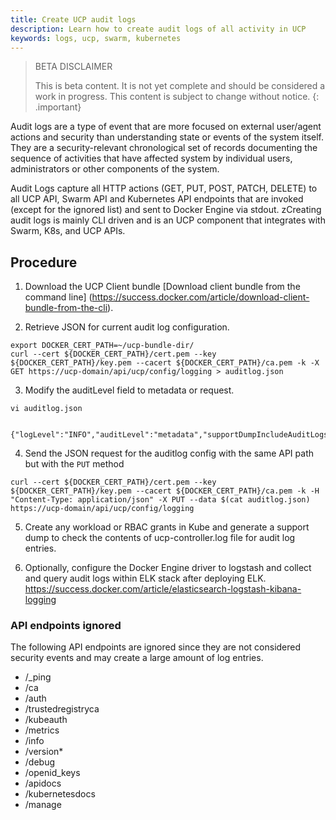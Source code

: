 ```yaml
---
title: Create UCP audit logs
description: Learn how to create audit logs of all activity in UCP
keywords: logs, ucp, swarm, kubernetes
---
```


> BETA DISCLAIMER
>
> This is beta content. It is not yet complete and should be considered a work in progress. This content is subject to change without notice.
{: .important}


Audit logs are a type of event that are more focused on external user/agent actions and security than understanding state or events of the system itself. They are a security-relevant chronological set of records documenting the sequence of activities that have affected system by individual users, administrators or other components of the system.

Audit Logs capture all HTTP actions (GET, PUT, POST, PATCH, DELETE) to all UCP API, Swarm API and Kubernetes API endpoints that are invoked (except for the ignored list) and sent to Docker Engine via stdout. zCreating audit logs is mainly CLI driven and is an UCP component that integrates with Swarm, K8s, and UCP APIs.

## Procedure

1. Download the UCP Client bundle [Download client bundle from the command line] (https://success.docker.com/article/download-client-bundle-from-the-cli).

2.  Retrieve JSON for current audit log configuration.
```
export DOCKER_CERT_PATH=~/ucp-bundle-dir/
curl --cert ${DOCKER_CERT_PATH}/cert.pem --key ${DOCKER_CERT_PATH}/key.pem --cacert ${DOCKER_CERT_PATH}/ca.pem -k -X GET https://ucp-domain/api/ucp/config/logging > auditlog.json
```
3. Modify the auditLevel field to metadata or request.
```
vi auditlog.json

 {"logLevel":"INFO","auditLevel":"metadata","supportDumpIncludeAuditLogs":false}
 ```
4. Send the JSON request for the auditlog config with the same API path but with the `PUT` method
```
curl --cert ${DOCKER_CERT_PATH}/cert.pem --key ${DOCKER_CERT_PATH}/key.pem --cacert ${DOCKER_CERT_PATH}/ca.pem -k -H "Content-Type: application/json" -X PUT --data $(cat auditlog.json) https://ucp-domain/api/ucp/config/logging
```

5. Create any workload or RBAC grants in Kube and generate a support dump to check the contents of ucp-controller.log file for audit log entries.

6. Optionally, configure the Docker Engine driver to logstash and collect and query audit logs within ELK stack after deploying ELK. https://success.docker.com/article/elasticsearch-logstash-kibana-logging

### API endpoints ignored

The following API endpoints are ignored since they are not considered security events and may create a large amount of log entries.

- /_ping
- /ca
- /auth
- /trustedregistryca
- /kubeauth
- /metrics
- /info
- /version*
- /debug
- /openid_keys
- /apidocs
- /kubernetesdocs
- /manage
